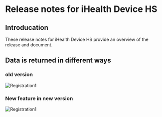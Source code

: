 # Release notes for iHealth Device HS

## Introducation

These release notes for iHealth Device HS provide an overview of the release and document.

## Data is returned in different ways

### old version

![Registration1](https://github.com/iHealthDeviceLabs/iHealthDeviceLabs-Android/blob/master/public/iHealth_device_HS_old.png?raw=true)

### New feature in new version

![Registration1](https://github.com/iHealthDeviceLabs/iHealthDeviceLabs-Android/blob/master/public/iHealth_device_HS_new.png?raw=true)
